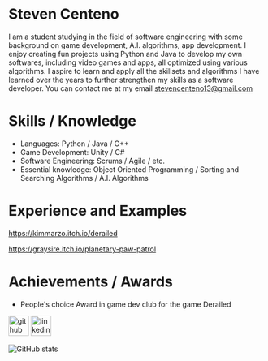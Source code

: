 # Steven Centeno
I am a student studying in the field of software engineering with some background on game development, A.I. algorithms, app development. I enjoy creating fun projects using Python and Java to develop my own softwares, including video games and apps, all optimized using various algorithms. I aspire to learn and apply all the skillsets and algorithms I have learned over the years to further strengthen my skills as a software developer. You can contact me at my email stevencenteno13@gmail.com

# Skills / Knowledge
* Languages: Python / Java / C++
* Game Development: Unity / C#
* Software Engineering: Scrums / Agile / etc.
* Essential knowledge: Object Oriented Programming / Sorting and Searching Algorithms / A.I. Algorithms

# Experience and Examples
https://kimmarzo.itch.io/derailed

https://graysire.itch.io/planetary-paw-patrol

# Achievements / Awards
* People's choice Award in game dev club for the game Derailed


[<img src='https://cdn.jsdelivr.net/npm/simple-icons@3.0.1/icons/github.svg' alt='github' height='40'>](https://github.com/Stevenone11)  [<img src='https://cdn.jsdelivr.net/npm/simple-icons@3.0.1/icons/linkedin.svg' alt='linkedin' height='40'>](https://www.linkedin.com/in/https://www.linkedin.com/in/steven-centeno//) 

![GitHub stats](https://github-readme-stats.vercel.app/api?username=Stevenone11&show_icons=true)  


